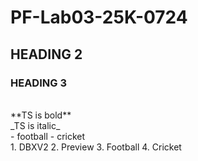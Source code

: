 # PF-Lab03-25K-0724
## HEADING 2
### HEADING 3
<br/>
**TS is bold**
<br/>
_TS is italic_
<br/>
- football
- cricket
  <br/>
1. DBXV2
2. Preview
3. Football
4. Cricket
